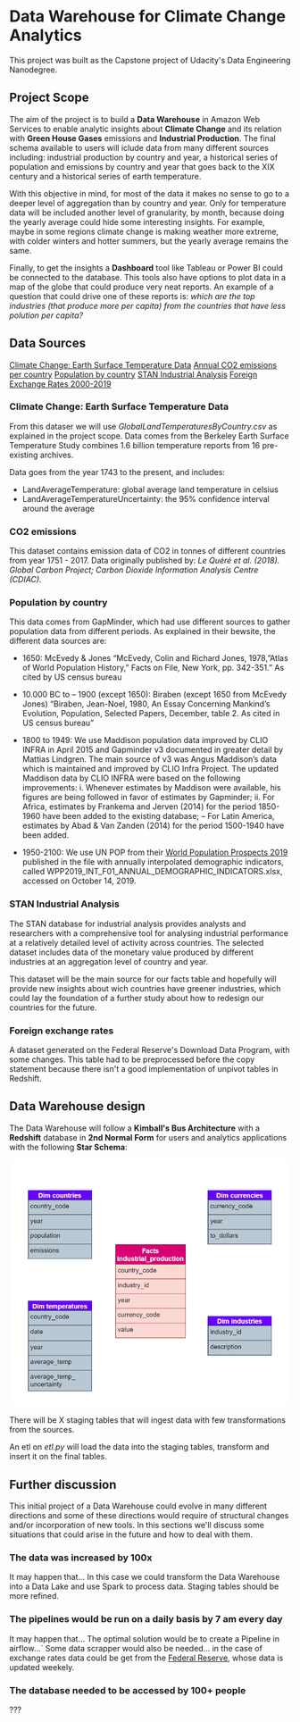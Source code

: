 # Data Warehouse for Climate Change Analytics

This project was built as the Capstone project of Udacity's Data Engineering Nanodegree.

## Project Scope

The aim of the project is to build a **Data Warehouse** in Amazon Web Services to enable analytic insights about **Climate Change** and its relation with **Green House Gases** emissions and **Industrial Production**. The final schema available to users will iclude data from many different sources including: industrial production by country and year, a historical series of population and emissions by country and year that goes back to the XIX century and a historical series of earth temperature.

With this objective in mind, for most of the data it makes no sense to go to a deeper level of aggregation than by country and year. Only for temperature data will be included another level of granularity, by month, because doing the yearly average could hide some interesting insights. For example, maybe in some regions climate change is making weather more extreme, with colder winters and hotter summers, but the yearly average remains the same.

Finally, to get the insights a **Dashboard** tool like Tableau or Power BI could be connected to the database. This tools also have options to plot data in a map of the globe that could produce very neat reports. An example of a question that could drive one of these reports is: *which are the top industries (that produce more per capita) from the countries that have less polution per capita?*

## Data Sources

[Climate Change: Earth Surface Temperature Data](https://www.kaggle.com/berkeleyearth/climate-change-earth-surface-temperature-data)
[Annual CO2 emissions per country](https://ourworldindata.org/co2-and-other-greenhouse-gas-emissions#co2-in-the-atmosphere)
[Population by country](https://www.gapminder.org/data/documentation/gd003/)
[STAN Industrial Analysis](https://stats.oecd.org/Index.aspx?DataSetCode=STANI4_2016)
[Foreign Exchange Rates 2000-2019](https://www.kaggle.com/brunotly/foreign-exchange-rates-per-dollar-20002019)

### Climate Change: Earth Surface Temperature Data

From this dataser we will use *GlobalLandTemperaturesByCountry.csv* as explained in the project scope. Data comes from the Berkeley Earth Surface Temperature Study combines 1.6 billion temperature reports from 16 pre-existing archives.

Data goes from the year 1743 to the present, and includes:
- LandAverageTemperature: global average land temperature in celsius
- LandAverageTemperatureUncertainty: the 95% confidence interval around the average

### CO2 emissions

This dataset contains emission data of CO2 in tonnes of different countries from year 1751 - 2017. Data originally published by: *Le Quéré et al. (2018). Global Carbon Project; Carbon Dioxide Information Analysis Centre (CDIAC).*

### Population by country

This data comes from GapMinder, which had use different sources to gather population data from different periods. As explained in their bewsite, the different data sources are:

- 1650: McEvedy & Jones “McEvedy, Colin and Richard Jones, 1978,”Atlas of World Population History,” Facts on File, New York, pp. 342-351.” As cited by US census bureau

- 10.000 BC to – 1900 (except 1650): Biraben (except 1650 from McEvedy Jones) “Biraben, Jean-Noel, 1980, An Essay Concerning Mankind’s Evolution, Population, Selected Papers, December, table 2. As cited in US census bureau”

- 1800 to 1949: We use Maddison population data improved by CLIO INFRA in April 2015 and Gapminder v3  documented in greater detail by Mattias Lindgren. The main source of v3 was Angus Maddison’s data which is maintained and improved by CLIO Infra Project. The updated Maddison data  by CLIO INFRA were based on the following improvements: i. Whenever estimates by Maddison were available, his figures are being followed in favor of estimates by Gapminder; ii. For Africa, estimates by Frankema and Jerven (2014) for the period 1850-1960 have been added to the existing database; – For Latin America, estimates by Abad & Van Zanden (2014) for the period 1500-1940 have been added.

- 1950-2100: We use UN POP from their [World Population Prospects 2019](https://population.un.org/wpp) published in the file with annually interpolated demographic indicators, called WPP2019_INT_F01_ANNUAL_DEMOGRAPHIC_INDICATORS.xlsx, accessed on October 14, 2019.

### STAN Industrial Analysis

The STAN database for industrial analysis provides analysts and researchers with a comprehensive tool for analysing industrial performance at a relatively detailed level of activity across countries. The selected dataset includes data of the monetary value produced by different industries at an aggregation level of country and year.

This dataset will be the main source for our facts table and hopefully will provide new insights about wich countries have greener industries, which could lay the foundation of a further study about how to redesign our countries for the future.

### Foreign exchange rates

A dataset generated on the Federal Reserve's Download Data Program, with some changes. This table had to be preprocessed before the copy statement because there isn't a good implementation of unpivot tables in Redshift.

## Data Warehouse design

The Data Warehouse will follow a **Kimball's Bus Architecture** with a **Redshift** database in **2nd Normal Form** for users and analytics applications with the following **Star Schema**:

![Database schema](images/schema.png)

There will be X staging tables that will ingest data with few transformations from the sources.

An etl on *etl.py* will load the data into the staging tables, transform and insert it on the final tables.

## Further discussion

This initial project of a Data Warehouse could evolve in many different directions and some of these directions would require of structural changes and/or incorporation of new tools. In this sections we'll discuss some situations that could arise in the future and how to deal with them.

### The data was increased by 100x

It may happen that...
In this case we could transform the Data Warehouse into a Data Lake and use Spark to process data. Staging tables should be more refined.

### The pipelines would be run on a daily basis by 7 am every day

It may happen that...
The optimal solution would be to create a Pipeline in airflow...´
Some data scrapper would also be needed... in the case of exchange rates data could be get from the [Federal Reserve](https://www.federalreserve.gov/releases/h10/Hist/default.htm), whose data is updated weekely.

### The database needed to be accessed by 100+ people

???